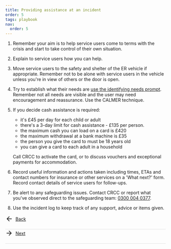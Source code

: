 ```yaml
---
title: Providing assistance at an incident
order: 5
tags: playbook
nav:
  order: 5
---
```


1. Remember your aim is to help service users come to terms with the crisis and start to take control of their own situation.
2. Explain to service users how you can help.
3. Move service users to the safety and shelter of the ER vehicle if appropriate. Remember not to be alone with service users in the vehicle unless you're in view of others or the door is open.
4. Try to establish what their needs are [use the identifying needs prompt](/identifying-peoples-needs-at-an-incident). Remember not all needs are visible and the user may need encouragement and reassurance. Use the CALMER technique.
5. If you decide cash assistance is required:
    * it's £45 per day for each child or adult
    * there's a 3-day limit for cash assistance - £135 per person.
    * the maximum cash you can load on a card is £420
    * the maximum withdrawal at a bank machine is £35
    * the person you give the card to must be 18 years old
    * you can give a card to each adult in a household

    Call CRCC to activate the card, or to discuss vouchers and exceptional payments for accommodation.

6. Record useful information and actions taken including times, ETAs and contact numbers for insurance or other services on a 'What next?' form. Record contact details of service users for follow-ups.
7. Be alert to any safeguarding issues. Contact CRCC or report what you've observed direct to the safeguarding team: <a href="tel:03000040377">0300 004 0377</a>.
8. Use the incident log to keep track of any support, advice or items given.

<style>
.backnext-link {
  display: flex;
  align-items: center;
}

.backnext-link {
    border-bottom: 1px solid #ddd;
    padding-bottom: 1.25rem;
}

.backnext-icon {
  width: 24px;
  height: 24px;
  fill: rgb(38, 38, 38); /* Use the color from the original inline style */
  margin-right: 8px; /* Adjust the spacing between the icon and text as needed */
}
</style>

<a href="/en-route-to-an-incident-and-arriving" class="backnext-link">
  <svg viewBox="0 0 24 24" class="backnext-icon">
<path d="M12 4l1.41 1.41L7.83 11H20v2H7.83l5.58 5.59L12 20l-8-8 8-8z"></path>
  </svg>
  Back
</a>

<a href="/identifying-peoples-needs-at-an-incident" class="backnext-link">
  <svg viewBox="0 0 24 24" class="backnext-icon">
    <path d="M12 4l-1.41 1.41L16.17 11H4v2h12.17l-5.58 5.59L12 20l8-8-8-8z"></path>
  </svg>
  Next
</a>